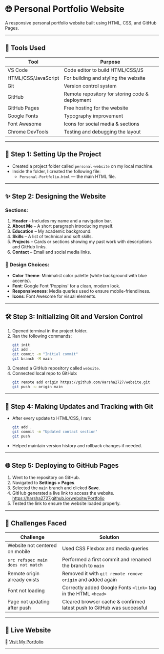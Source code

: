 # 🌐 Personal Portfolio Website

A responsive personal portfolio website built using HTML, CSS, and GitHub Pages.

---

## 🔧 Tools Used

| Tool                  | Purpose                                           |
|-----------------------|---------------------------------------------------|
| VS Code               | Code editor to build HTML/CSS/JS                  |
| HTML/CSS/JavaScript   | For building and styling the website              |
| Git                   | Version control system                            |
| GitHub                | Remote repository for storing code & deployment   |
| GitHub Pages          | Free hosting for the website                      |
| Google Fonts          | Typography improvement                            |
| Font Awesome          | Icons for social media & sections                 |
| Chrome DevTools       | Testing and debugging the layout                  |

---

## 🚀 Step 1: Setting Up the Project

- Created a project folder called `personal-website` on my local machine.
- Inside the folder, I created the following file:
  - `Personal-Portfolio.html` — the main HTML file.

---

## ✨ Step 2: Designing the Website

### Sections:
1. **Header** – Includes my name and a navigation bar.
2. **About Me** – A short paragraph introducing myself.
3. **Education** – My academic background.
4. **Skills** – A list of technical and soft skills.
5. **Projects** – Cards or sections showing my past work with descriptions and GitHub links.
6. **Contact** – Email and social media links.

### 🎨 Design Choices:
- **Color Theme**: Minimalist color palette (white background with blue accents).
- **Font**: Google Font 'Poppins' for a clean, modern look.
- **Responsiveness**: Media queries used to ensure mobile-friendliness.
- **Icons**: Font Awesome for visual elements.

---

## 🛠 Step 3: Initializing Git and Version Control

1. Opened terminal in the project folder.
2. Ran the following commands:
    ```bash
    git init
    git add .
    git commit -m "Initial commit"
    git branch -M main
    ```
3. Created a GitHub repository called `website`.
4. Connected local repo to GitHub:
    ```bash
    git remote add origin https://github.com/Harsha2727/website.git
    git push -u origin main
    ```

---

## 🔁 Step 4: Making Updates and Tracking with Git

- After every update to HTML/CSS, I ran:
    ```bash
    git add .
    git commit -m "Updated contact section"
    git push
    ```
- Helped maintain version history and rollback changes if needed.

---

## 🌐 Step 5: Deploying to GitHub Pages

1. Went to the repository on GitHub.
2. Navigated to **Settings > Pages**.
3. Selected the `main` branch and clicked **Save**.
4. GitHub generated a live link to access the website.
   https://harsha2727.github.io/website/Portfolio
6. Tested the link to ensure the website loaded properly.

---

## 🧩 Challenges Faced

| Challenge                          | Solution                                                                 |
|-----------------------------------|--------------------------------------------------------------------------|
| Website not centered on mobile    | Used CSS Flexbox and media queries                                       |
| `src refspec main does not match` | Performed a first commit and renamed the branch to `main`               |
| Remote origin already exists      | Removed it with `git remote remove origin` and added again              |
| Font not loading                  | Correctly added Google Fonts `<link>` tag in the HTML `<head>`          |
| Page not updating after push      | Cleared browser cache & confirmed latest push to GitHub was successful  |

---

## 📌 Live Website

🚀 [Visit My Portfolio](https://harsha2727.github.io/website/Portfolio)

---

